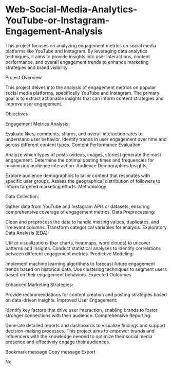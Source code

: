 # Web-Social-Media-Analytics-YouTube-or-Instagram-Engagement-Analysis

This project focuses on analyzing engagement metrics on social media platforms like YouTube and Instagram. By leveraging data analytics techniques, it aims to provide insights into user interactions, content performance, and overall engagement trends to enhance marketing strategies and brand visibility.

Project Overview

This project delves into the analysis of engagement metrics on popular social media platforms, specifically YouTube and Instagram. The primary goal is to extract actionable insights that can inform content strategies and improve user engagement.

Objectives

Engagement Metrics Analysis:

Evaluate likes, comments, shares, and overall interaction rates to understand user behavior.
Identify trends in user engagement over time and across different content types.
Content Performance Evaluation:

Analyze which types of posts (videos, images, stories) generate the most engagement.
Determine the optimal posting times and frequencies for maximizing audience interaction.
Audience Demographics Insights:

Explore audience demographics to tailor content that resonates with specific user groups.
Assess the geographical distribution of followers to inform targeted marketing efforts.
Methodology

Data Collection:

Gather data from YouTube and Instagram APIs or datasets, ensuring comprehensive coverage of engagement metrics.
Data Preprocessing:

Clean and preprocess the data to handle missing values, duplicates, and irrelevant columns.
Transform categorical variables for analysis.
Exploratory Data Analysis (EDA):

Utilize visualizations (bar charts, heatmaps, word clouds) to uncover patterns and insights.
Conduct statistical analyses to identify correlations between different engagement metrics.
Predictive Modeling:

Implement machine learning algorithms to forecast future engagement trends based on historical data.
Use clustering techniques to segment users based on their engagement behaviors.
Expected Outcomes

Enhanced Marketing Strategies:

Provide recommendations for content creation and posting strategies based on data-driven insights.
Improved User Engagement:

Identify key factors that drive user interaction, enabling brands to foster stronger connections with their audience.
Comprehensive Reporting:

Generate detailed reports and dashboards to visualize findings and support decision-making processes.
This project aims to empower brands and influencers with the knowledge needed to optimize their social media presence and effectively engage their audiences.


Bookmark message
Copy message
Export


No
